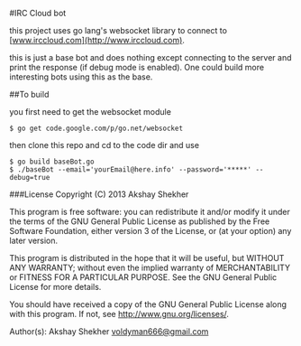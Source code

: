 #IRC Cloud bot

this project uses go lang's websocket library to connect to [www.irccloud.com](http://www.irccloud.com).

this is just a base bot and does nothing except connecting to the server and print the response (if debug mode is enabled). One could build more interesting bots using this as the base.


##To build

you first need to get the websocket module

    $ go get code.google.com/p/go.net/websocket

then clone this repo and cd to the code dir and use

    $ go build baseBot.go
    $ ./baseBot --email='yourEmail@here.info' --password='*****' --debug=true

###License
Copyright (C) 2013 Akshay Shekher

This program is free software: you can redistribute it and/or modify it under the terms of the GNU General Public License as published by the Free Software Foundation, either version 3 of the License, or (at your option) any later version.

This program is distributed in the hope that it will be useful, but WITHOUT ANY WARRANTY; without even the implied warranty of MERCHANTABILITY or FITNESS FOR A PARTICULAR PURPOSE. See the GNU General Public License for more details.

You should have received a copy of the GNU General Public License along with this program. If not, see http://www.gnu.org/licenses/.

Author(s): Akshay Shekher <voldyman666@gmail.com>